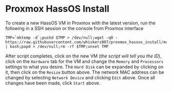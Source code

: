 # Proxmox HassOS Install

To create a new HassOS VM in Proxmox with the latest version, run the following in a SSH session or the console from Proxmox interface

```
TMP=`mktemp -d`;pushd $TMP > /dev/null;wget -qO - https://raw.githubusercontent.com/whiskerz007/proxmox_hassos_install/master/install.sh | bash;popd > /dev/null;rm -rf $TMP;unset TMP 
```

After script completes, click on the new VM (_the script will tell you the ID_), click on the `Hardware` tab for the VM and change the `Memory` and `Processors` settings to what you desire. The `Hard Disk` can be expanded by clicking on it, then click on the `Resize` button above. The network MAC address can be changed by selecting `Network Device` and clicking `Edit` above. Once all changes have been made, click `Start` above.
